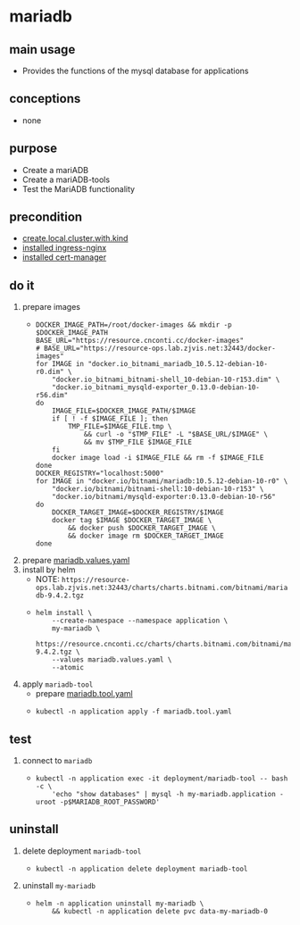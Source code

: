 # mariadb

## main usage
* Provides the functions of the mysql database for applications

## conceptions
* none

## purpose
* Create a mariADB
* Create a mariADB-tools
* Test the MariADB functionality

## precondition
* [create.local.cluster.with.kind](/basics/kubernetes/create.local.cluster.with.kind.md)
* [installed ingress-nginx](/basics/kubernetes/basic%20components/ingress.nginx.md)
* [installed cert-manager](/basics/kubernetes/basic%20components/cert.manager.md)

## do it
1. prepare images
    * ```shell
      DOCKER_IMAGE_PATH=/root/docker-images && mkdir -p $DOCKER_IMAGE_PATH
      BASE_URL="https://resource.cnconti.cc/docker-images"
      # BASE_URL="https://resource-ops.lab.zjvis.net:32443/docker-images"
      for IMAGE in "docker.io_bitnami_mariadb_10.5.12-debian-10-r0.dim" \
          "docker.io_bitnami_bitnami-shell_10-debian-10-r153.dim" \
          "docker.io_bitnami_mysqld-exporter_0.13.0-debian-10-r56.dim"
      do
          IMAGE_FILE=$DOCKER_IMAGE_PATH/$IMAGE
          if [ ! -f $IMAGE_FILE ]; then
              TMP_FILE=$IMAGE_FILE.tmp \
                  && curl -o "$TMP_FILE" -L "$BASE_URL/$IMAGE" \
                  && mv $TMP_FILE $IMAGE_FILE
          fi
          docker image load -i $IMAGE_FILE && rm -f $IMAGE_FILE
      done
      DOCKER_REGISTRY="localhost:5000"
      for IMAGE in "docker.io/bitnami/mariadb:10.5.12-debian-10-r0" \
          "docker.io/bitnami/bitnami-shell:10-debian-10-r153" \
          "docker.io/bitnami/mysqld-exporter:0.13.0-debian-10-r56"
      do
          DOCKER_TARGET_IMAGE=$DOCKER_REGISTRY/$IMAGE
          docker tag $IMAGE $DOCKER_TARGET_IMAGE \
              && docker push $DOCKER_TARGET_IMAGE \
              && docker image rm $DOCKER_TARGET_IMAGE
      done
      ```
2. prepare [mariadb.values.yaml](resources/mariadb.values.yaml.md)
3. install by helm
    * NOTE: `https://resource-ops.lab.zjvis.net:32443/charts/charts.bitnami.com/bitnami/mariadb-9.4.2.tgz`
    * ```shell
      helm install \
          --create-namespace --namespace application \
          my-mariadb \
          https://resource.cnconti.cc/charts/charts.bitnami.com/bitnami/mariadb-9.4.2.tgz \
          --values mariadb.values.yaml \
          --atomic
      ```
4. apply `mariadb-tool`
    * prepare [mariadb.tool.yaml](resources/mariadb.tool.yaml.md)
    * ```shell
      kubectl -n application apply -f mariadb.tool.yaml
      ```

## test
1. connect to `mariadb`
    * ```shell
      kubectl -n application exec -it deployment/mariadb-tool -- bash -c \
          'echo "show databases" | mysql -h my-mariadb.application -uroot -p$MARIADB_ROOT_PASSWORD'
      ```

## uninstall
1. delete deployment `mariadb-tool`
    * ```shell
      kubectl -n application delete deployment mariadb-tool
      ```
2. uninstall `my-mariadb`
    * ```shell
      helm -n application uninstall my-mariadb \
          && kubectl -n application delete pvc data-my-mariadb-0
      ```
